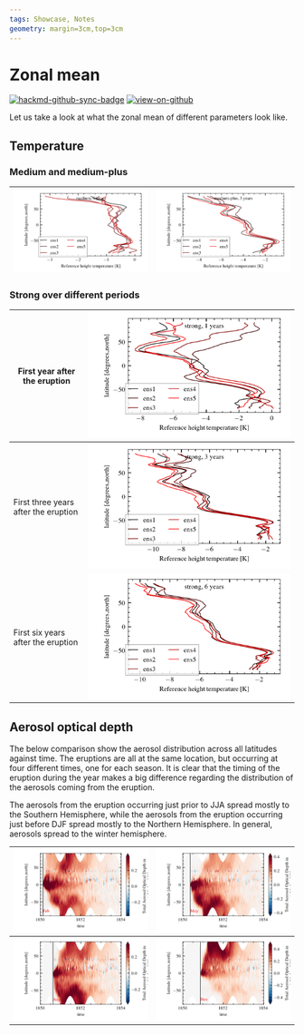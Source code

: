 ```yaml
---
tags: Showcase, Notes
geometry: margin=3cm,top=3cm
---
```


# Zonal mean

[![hackmd-github-sync-badge](https://hackmd.io/j4L-EIhRQqGdl5KmiIZ-_w/badge)](https://hackmd.io/@engeir/S1grEVdC9)
[![view-on-github](https://img.shields.io/badge/View%20on-GitHub-yellowgreen)](https://github.com/engeir/hack-md-notes/blob/main/volcano-zonal-mean.md)

Let us take a look at what the zonal mean of different parameters look like.

## Temperature

### Medium and medium-plus

| ![Temperature zonal mean over the first three years after a medium eruption](https://raw.githubusercontent.com/engeir/hack-md-notes/15d48cd3fe9d0abbb49c20d41d6ade6f8e4e7e27/assets/pic/volcano-zonal-mean/zonal-mean3-trefht-medium.png "Temperature zonal mean over the first three years after a medium eruption") | ![Temperature zonal mean over the first three years after a medium-plus eruption](https://raw.githubusercontent.com/engeir/hack-md-notes/15d48cd3fe9d0abbb49c20d41d6ade6f8e4e7e27/assets/pic/volcano-zonal-mean/zonal-mean3-trefht-medium-plus.png "Temperature zonal mean over the first three years after a medium-plus eruption") |
| --------------------------------------------------------------------------------------------------------------------------------------------------------------------------------------------------------------------------------------------------------------------------------------------------------------------- | ------------------------------------------------------------------------------------------------------------------------------------------------------------------------------------------------------------------------------------------------------------------------------------------------------------------------------------ |

### Strong over different periods

| First year after the eruption        | ![Temperature zonal mean over the first year after a strong eruption](https://raw.githubusercontent.com/engeir/hack-md-notes/15d48cd3fe9d0abbb49c20d41d6ade6f8e4e7e27/assets/pic/volcano-zonal-mean/zonal-mean1-trefht-strong.png "Temperature zonal mean over the first year after a strong eruption")               |
| ------------------------------------ | --------------------------------------------------------------------------------------------------------------------------------------------------------------------------------------------------------------------------------------------------------------------------------------------------------------------- |
| First three years after the eruption | ![Temperature zonal mean over the first three years after a strong eruption](https://raw.githubusercontent.com/engeir/hack-md-notes/15d48cd3fe9d0abbb49c20d41d6ade6f8e4e7e27/assets/pic/volcano-zonal-mean/zonal-mean3-trefht-strong.png "Temperature zonal mean over the first three years after a strong eruption") |
| First six years after the eruption   | ![Temperature zonal mean over the first six years after a strong eruption](https://raw.githubusercontent.com/engeir/hack-md-notes/15d48cd3fe9d0abbb49c20d41d6ade6f8e4e7e27/assets/pic/volcano-zonal-mean/zonal-mean6-trefht-strong.png "Temperature zonal mean over the first six years after a strong eruption")     |

## Aerosol optical depth

The below comparison show the aerosol distribution across all latitudes against time.
The eruptions are all at the same location, but occurring at four different times, one
for each season. It is clear that the timing of the eruption during the year makes a big
difference regarding the distribution of the aerosols coming from the eruption.

The aerosols from the eruption occurring just prior to JJA spread mostly to the Southern
Hemisphere, while the aerosols from the eruption occurring just before DJF spread mostly
to the Northern Hemisphere. In general, aerosols spread to the winter hemisphere.

| ![Aerod_v feb](https://raw.githubusercontent.com/engeir/hack-md-notes/15d48cd3fe9d0abbb49c20d41d6ade6f8e4e7e27/assets/pic/volcano-zonal-mean/zonal-mean-aerodv-feb-medium.png "Aerod_v feb") | ![Aerod_v may](https://raw.githubusercontent.com/engeir/hack-md-notes/15d48cd3fe9d0abbb49c20d41d6ade6f8e4e7e27/assets/pic/volcano-zonal-mean/zonal-mean-aerodv-may-medium.png "Aerod_v may") |
| -------------------------------------------------------------------------------------------------------------------------------------------------------------------------------------------- | -------------------------------------------------------------------------------------------------------------------------------------------------------------------------------------------- |
| ![Aerod_v aug](https://raw.githubusercontent.com/engeir/hack-md-notes/15d48cd3fe9d0abbb49c20d41d6ade6f8e4e7e27/assets/pic/volcano-zonal-mean/zonal-mean-aerodv-aug-medium.png "Aerod_v aug") | ![Aerod_v nov](https://raw.githubusercontent.com/engeir/hack-md-notes/15d48cd3fe9d0abbb49c20d41d6ade6f8e4e7e27/assets/pic/volcano-zonal-mean/zonal-mean-aerodv-nov-medium.png "Aerod_v nov") |
